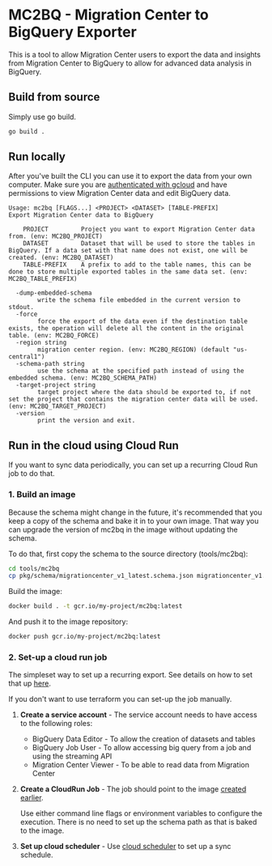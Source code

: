 # MC2BQ - Migration Center to BigQuery Exporter

This is a tool to allow Migration Center users to export the data and insights
from Migration Center to BigQuery to allow for advanced data analysis in BigQuery.

## Build from source

Simply use go build.

```sh
go build .
```

## Run locally

After you've built the CLI you can use it to export the data from your own computer.
Make sure you are [authenticated with gcloud](https://cloud.google.com/sdk/gcloud/reference/auth) and have permissions to view Migration Center data and edit BigQuery data.

```text
Usage: mc2bq [FLAGS...] <PROJECT> <DATASET> [TABLE-PREFIX]
Export Migration Center data to BigQuery

    PROJECT         Project you want to export Migration Center data from. (env: MC2BQ_PROJECT)
    DATASET         Dataset that will be used to store the tables in BigQuery. If a data set with that name does not exist, one will be created. (env: MC2BQ_DATASET)
    TABLE-PREFIX    A prefix to add to the table names, this can be done to store multiple exported tables in the same data set. (env: MC2BQ_TABLE_PREFIX)

  -dump-embedded-schema
        write the schema file embedded in the current version to stdout.
  -force
        force the export of the data even if the destination table exists, the operation will delete all the content in the original table. (env: MC2BQ_FORCE)
  -region string
        migration center region. (env: MC2BQ_REGION) (default "us-central1")
  -schema-path string
        use the schema at the specified path instead of using the embedded schema. (env: MC2BQ_SCHEMA_PATH)
  -target-project string
        target project where the data should be exported to, if not set the project that contains the migration center data will be used. (env: MC2BQ_TARGET_PROJECT)
  -version
        print the version and exit.
```

## Run in the cloud using Cloud Run

If you want to sync data periodically, you can set up a recurring Cloud Run job to do that.

### 1. Build an image

Because the schema might change in the future, it's recommended that you keep a copy of the schema and bake it in to your own image. That way you can upgrade the version of mc2bq in the image without updating the schema.

To do that, first copy the schema to the source directory (tools/mc2bq):

```sh
cd tools/mc2bq
cp pkg/schema/migrationcenter_v1_latest.schema.json migrationcenter_v1.schema.json
```

Build the image:

```sh
docker build . -t gcr.io/my-project/mc2bq:latest
```

And push it to the image repository:

```sh
docker push gcr.io/my-project/mc2bq:latest
```

### 2. Set-up a cloud run job

The simpleset way to set up a recurring export. See details on how to set that up [here](./terraform).

If you don't want to use terraform you can set-up the job manually.

1. **Create a service account** - The service account needs to have access to the following roles:
    * BigQuery Data Editor - To allow the creation of datasets and tables
    * BigQuery Job User - To allow accessing big query from a job and using the streaming API
    * Migration Center Viewer - To be able to read data from Migration Center

2. **Create a CloudRun Job** - The job should point to the image [created earlier](#1-build-an-image).

    Use either command line flags or environment variables to configure the execution.
    There is no need to set up the schema path as that is baked to the image.

3. **Set up cloud scheduler** - Use [cloud scheduler](https://cloud.google.com/scheduler) to set up a sync schedule.
